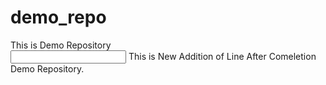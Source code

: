 # demo_repo
This is Demo Repository <br> <input />
This is New Addition of Line After Comeletion Demo Repository.
